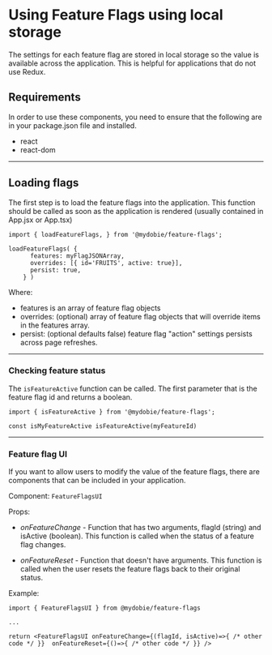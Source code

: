 # Using Feature Flags using local storage

The settings for each feature flag are stored in local storage so the value is available across the application. This is helpful for applications that do not use Redux.

## Requirements

In order to use these components, you need to ensure that the following are in your package.json file and installed.

- react
- react-dom

---

## Loading flags

The first step is to load the feature flags into the application. This function should be called as soon as the application is rendered (usually contained in App.jsx or App.tsx)

```
import { loadFeatureFlags, } from '@mydobie/feature-flags';

loadFeatureFlags( {
      features: myFlagJSONArray,
      overrides: [{ id='FRUITS', active: true}],
      persist: true,
    } )

```

Where:

- features is an array of feature flag objects
- overrides: (optional) array of feature flag objects that will override items in the features array.
- persist: (optional defaults false) feature flag "action" settings persists across page refreshes.

---

### Checking feature status

The `isFeatureActive` function can be called. The first parameter that is the feature flag id and returns a boolean.

```
import { isFeatureActive } from '@mydobie/feature-flags';

const isMyFeatureActive isFeatureActive(myFeatureId)

```

---

### Feature flag UI

If you want to allow users to modify the value of the feature flags, there are components that can be included in your application.

Component: `FeatureFlagsUI`

Props:

- _onFeatureChange_ - Function that has two arguments, flagId (string) and isActive (boolean). This function is called when the status of a feature flag changes.

- _onFeatureReset_ - Function that doesn't have arguments. This function is called when the user resets the feature flags back to their original status.

Example:

```
import { FeatureFlagsUI } from @mydobie/feature-flags

...

return <FeatureFlagsUI onFeatureChange={(flagId, isActive)=>{ /* other code */ }}  onFeatureReset={()=>{ /* other code */ }} />

```
